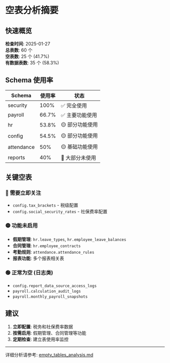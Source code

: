 # 空表分析摘要

## 快速概览

**检查时间**: 2025-01-27  
**总表数**: 60 个  
**空表数**: 25 个 (41.7%)  
**有数据表数**: 35 个 (58.3%)  

## Schema 使用率

| Schema | 使用率 | 状态 |
|--------|--------|------|
| security | 100% | ✅ 完全使用 |
| payroll | 66.7% | ✅ 主要功能使用 |
| hr | 53.8% | 🟡 部分功能使用 |
| config | 54.5% | 🟡 部分功能使用 |
| attendance | 50% | 🟡 基础功能使用 |
| reports | 40% | 🔴 大部分未使用 |

## 关键空表

### 🔴 需要立即关注
- `config.tax_brackets` - 税级配置
- `config.social_security_rates` - 社保费率配置

### 🟡 功能未启用
- **假期管理**: `hr.leave_types`, `hr.employee_leave_balances`
- **合同管理**: `hr.employee_contracts`
- **考勤规则**: `attendance.attendance_rules`
- **报表功能**: 多个报表相关表

### 🟢 正常为空 (日志类)
- `config.report_data_source_access_logs`
- `payroll.calculation_audit_logs`
- `payroll.monthly_payroll_snapshots`

## 建议

1. **立即配置**: 税务和社保费率数据
2. **按需启用**: 假期管理、合同管理等功能
3. **定期检查**: 建立表使用率监控

---
详细分析请参考: [empty_tables_analysis.md](./empty_tables_analysis.md) 